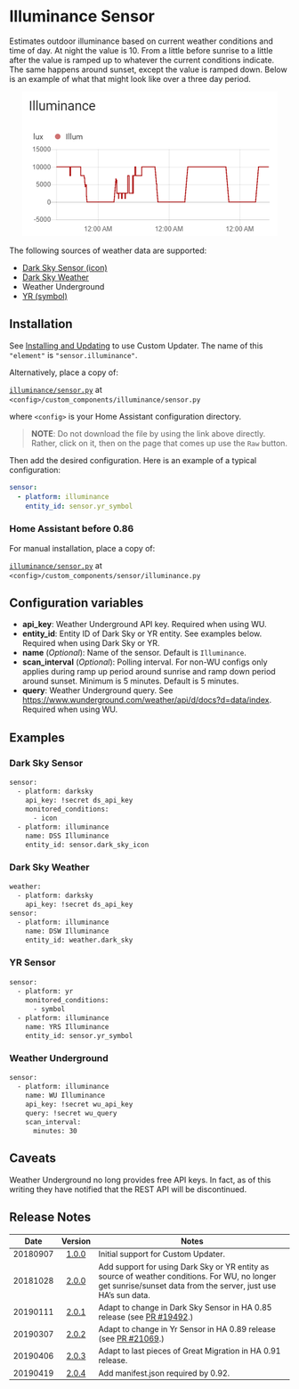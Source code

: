 # Illuminance Sensor
Estimates outdoor illuminance based on current weather conditions and time of day. At night the value is 10. From a little before sunrise to a little after the value is ramped up to whatever the current conditions indicate. The same happens around sunset, except the value is ramped down. Below is an example of what that might look like over a three day period.

<p align="center">
  <img src=images/illuminance_history.png>
</p>

The following sources of weather data are supported:

* [Dark Sky Sensor (icon)](https://www.home-assistant.io/components/sensor.darksky/)
* [Dark Sky Weather](https://www.home-assistant.io/components/weather.darksky/)
* Weather Underground
* [YR (symbol)](https://www.home-assistant.io/components/sensor.yr/)
## Installation
See [Installing and Updating](custom_updater.md) to use Custom Updater. The name of this `"element"` is `"sensor.illuminance"`.

Alternatively, place a copy of:

[`illuminance/sensor.py`](../custom_components/illuminance/sensor.py) at `<config>/custom_components/illuminance/sensor.py`

where `<config>` is your Home Assistant configuration directory.

>__NOTE__: Do not download the file by using the link above directly. Rather, click on it, then on the page that comes up use the `Raw` button.

Then add the desired configuration. Here is an example of a typical configuration:
```yaml
sensor:
  - platform: illuminance
    entity_id: sensor.yr_symbol
```
### Home Assistant before 0.86
For manual installation, place a copy of:

[`illuminance/sensor.py`](../custom_components/illuminance/sensor.py) at `<config>/custom_components/sensor/illuminance.py`
## Configuration variables
- **api_key**: Weather Underground API key. Required when using WU.
- **entity_id**: Entity ID of Dark Sky or YR entity. See examples below. Required when using Dark Sky or YR.
- **name** (*Optional*): Name of the sensor. Default is `Illuminance`.
- **scan_interval** (*Optional*): Polling interval.  For non-WU configs only applies during ramp up period around sunrise and ramp down period around sunset. Minimum is 5 minutes. Default is 5 minutes.
- **query**: Weather Underground query. See https://www.wunderground.com/weather/api/d/docs?d=data/index. Required when using WU.
## Examples
### Dark Sky Sensor
```
sensor:
  - platform: darksky
    api_key: !secret ds_api_key
    monitored_conditions:
      - icon
  - platform: illuminance
    name: DSS Illuminance
    entity_id: sensor.dark_sky_icon
```
### Dark Sky Weather
```
weather:
  - platform: darksky
    api_key: !secret ds_api_key
sensor:
  - platform: illuminance
    name: DSW Illuminance
    entity_id: weather.dark_sky
```
### YR Sensor
```
sensor:
  - platform: yr
    monitored_conditions:
      - symbol
  - platform: illuminance
    name: YRS Illuminance
    entity_id: sensor.yr_symbol
```
### Weather Underground
```
sensor:
  - platform: illuminance
    name: WU Illuminance
    api_key: !secret wu_api_key
    query: !secret wu_query
    scan_interval:
      minutes: 30
```
## Caveats
Weather Underground no long provides free API keys. In fact, as of this writing they have notified that the REST API will be discontinued.
## Release Notes
Date | Version | Notes
-|:-:|-
20180907 | [1.0.0](https://github.com/pnbruckner/homeassistant-config/blob/d767bcce0fdff0c9298dc7a010d27af88817eac2/custom_components/sensor/illuminance.py) | Initial support for Custom Updater.
20181028 | [2.0.0](https://github.com/pnbruckner/homeassistant-config/blob/e4fbbfe5ccc48cc08045226197c5c27767ec081e/custom_components/sensor/illuminance.py) | Add support for using Dark Sky or YR entity as source of weather conditions. For WU, no longer get sunrise/sunset data from the server, just use HA’s sun data.
20190111 | [2.0.1](https://github.com/pnbruckner/homeassistant-config/blob/be6879c5ff4c4ae67e9b082229a53fc133642d2f/custom_components/sensor/illuminance.py) | Adapt to change in Dark Sky Sensor in HA 0.85 release (see [PR #19492](https://github.com/home-assistant/home-assistant/pull/19492).)
20190307 | [2.0.2](https://github.com/pnbruckner/homeassistant-config/blob/3a5676b8108fe3aaaf6676019cb19b128e6dec07/custom_components/illuminance/sensor.py) | Adapt to change in Yr Sensor in HA 0.89 release (see [PR #21069](https://github.com/home-assistant/home-assistant/pull/21069).)
20190406 | [2.0.3](https://github.com/pnbruckner/homeassistant-config/blob/70f78675abdd27bafb46a20bebbb53718c8356bc/custom_components/illuminance/sensor.py) | Adapt to last pieces of Great Migration in HA 0.91 release.
20190419 | [2.0.4]() | Add manifest.json required by 0.92.
